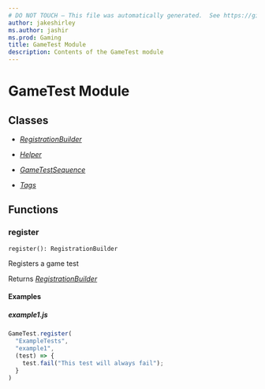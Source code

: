 ```yaml
---
# DO NOT TOUCH — This file was automatically generated.  See https://github.com/Mojang/MinecraftScriptingApiDocsGenerator to modify descriptions, examples, etc.
author: jakeshirley
ms.author: jashir
ms.prod: Gaming
title: GameTest Module
description: Contents of the GameTest module
---
```

# GameTest Module

## Classes
- [*RegistrationBuilder*](RegistrationBuilder.md)

- [*Helper*](Helper.md)

- [*GameTestSequence*](GameTestSequence.md)

- [*Tags*](Tags.md)


## Functions
### **register**
`
register(): RegistrationBuilder
`

Registers a game test

Returns [*RegistrationBuilder*](RegistrationBuilder.md)

#### Examples
##### ***example1.js***
```javascript
GameTest.register(
  "ExampleTests",
  "example1",
  (test) => {
    test.fail("This test will always fail");
  }
)
```
